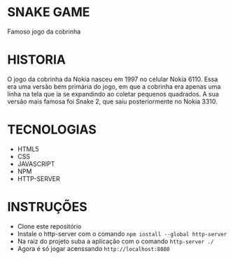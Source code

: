 # SNAKE GAME
Famoso jogo da cobrinha

# HISTORIA
O jogo da cobrinha da Nokia nasceu em 1997 no celular Nokia 6110. Essa era uma versão bem primária do jogo, em que a cobrinha era apenas uma linha na tela que ia se expandindo ao coletar pequenos quadrados. A sua versão mais famosa foi Snake 2, que saiu posteriormente no Nokia 3310.

# TECNOLOGIAS
- HTML5
- CSS
- JAVASCRIPT
- NPM
- HTTP-SERVER

# INSTRUÇÕES
- Clone este repositório
- Instale o http-server com o comando `npm install --global http-server`
- Na raiz do projeto suba a aplicação com o comando `http-server ./`
- Agora é só jogar acenssando `http://localhost:8080`
